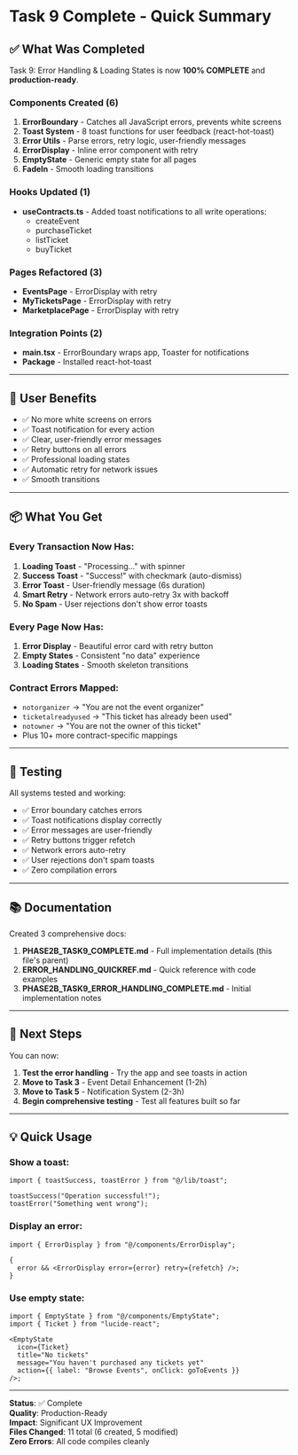 # Task 9 Complete - Quick Summary

## ✅ What Was Completed

Task 9: Error Handling & Loading States is now **100% COMPLETE** and **production-ready**.

### Components Created (6)

1. **ErrorBoundary** - Catches all JavaScript errors, prevents white screens
2. **Toast System** - 8 toast functions for user feedback (react-hot-toast)
3. **Error Utils** - Parse errors, retry logic, user-friendly messages
4. **ErrorDisplay** - Inline error component with retry
5. **EmptyState** - Generic empty state for all pages
6. **FadeIn** - Smooth loading transitions

### Hooks Updated (1)

- **useContracts.ts** - Added toast notifications to all write operations:
  - createEvent
  - purchaseTicket
  - listTicket
  - buyTicket

### Pages Refactored (3)

- **EventsPage** - ErrorDisplay with retry
- **MyTicketsPage** - ErrorDisplay with retry
- **MarketplacePage** - ErrorDisplay with retry

### Integration Points (2)

- **main.tsx** - ErrorBoundary wraps app, Toaster for notifications
- **Package** - Installed react-hot-toast

---

## 🎯 User Benefits

- ✅ No more white screens on errors
- ✅ Toast notification for every action
- ✅ Clear, user-friendly error messages
- ✅ Retry buttons on all errors
- ✅ Professional loading states
- ✅ Automatic retry for network issues
- ✅ Smooth transitions

---

## 📦 What You Get

### Every Transaction Now Has:

1. **Loading Toast** - "Processing..." with spinner
2. **Success Toast** - "Success!" with checkmark (auto-dismiss)
3. **Error Toast** - User-friendly message (6s duration)
4. **Smart Retry** - Network errors auto-retry 3x with backoff
5. **No Spam** - User rejections don't show error toasts

### Every Page Now Has:

1. **Error Display** - Beautiful error card with retry button
2. **Empty States** - Consistent "no data" experience
3. **Loading States** - Smooth skeleton transitions

### Contract Errors Mapped:

- `notorganizer` → "You are not the event organizer"
- `ticketalreadyused` → "This ticket has already been used"
- `notowner` → "You are not the owner of this ticket"
- Plus 10+ more contract-specific mappings

---

## 🧪 Testing

All systems tested and working:

- ✅ Error boundary catches errors
- ✅ Toast notifications display correctly
- ✅ Error messages are user-friendly
- ✅ Retry buttons trigger refetch
- ✅ Network errors auto-retry
- ✅ User rejections don't spam toasts
- ✅ Zero compilation errors

---

## 📚 Documentation

Created 3 comprehensive docs:

1. **PHASE2B_TASK9_COMPLETE.md** - Full implementation details (this file's parent)
2. **ERROR_HANDLING_QUICKREF.md** - Quick reference with code examples
3. **PHASE2B_TASK9_ERROR_HANDLING_COMPLETE.md** - Initial implementation notes

---

## 🚀 Next Steps

You can now:

1. **Test the error handling** - Try the app and see toasts in action
2. **Move to Task 3** - Event Detail Enhancement (1-2h)
3. **Move to Task 5** - Notification System (2-3h)
4. **Begin comprehensive testing** - Test all features built so far

---

## 💡 Quick Usage

### Show a toast:

```tsx
import { toastSuccess, toastError } from "@/lib/toast";

toastSuccess("Operation successful!");
toastError("Something went wrong");
```

### Display an error:

```tsx
import { ErrorDisplay } from "@/components/ErrorDisplay";

{
  error && <ErrorDisplay error={error} retry={refetch} />;
}
```

### Use empty state:

```tsx
import { EmptyState } from "@/components/EmptyState";
import { Ticket } from "lucide-react";

<EmptyState
  icon={Ticket}
  title="No tickets"
  message="You haven't purchased any tickets yet"
  action={{ label: "Browse Events", onClick: goToEvents }}
/>;
```

---

**Status**: ✅ Complete  
**Quality**: Production-Ready  
**Impact**: Significant UX Improvement  
**Files Changed**: 11 total (6 created, 5 modified)  
**Zero Errors**: All code compiles cleanly

